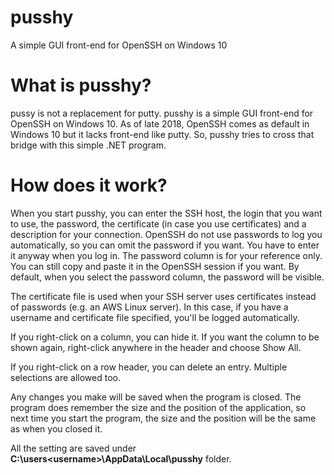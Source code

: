 # pusshy
A simple GUI front-end for OpenSSH on Windows 10

# What is pusshy?
pussy is not a replacement for putty. pusshy is a simple GUI front-end for OpenSSH on Windows 10. 
As of late 2018, OpenSSH comes as default in Windows 10 but it lacks front-end like putty. 
So, pusshy tries to cross that bridge with this simple .NET program.

# How does it work?
When you start pusshy, you can enter the SSH host, the login that you want to use, the password, the certificate (in case you use certificates) and a description for your connection. OpenSSH do not use passwords to log you automatically, so you can omit the password if you want. You have to enter it anyway when you log in. The password column is for your reference only. You can still copy and paste it in the OpenSSH session if you want. By default, when you select the password column, the password will be visible. 

The certificate file is used when your SSH server uses certificates instead of passwords (e.g. an AWS Linux server).  In this case, if you have a username and certificate file specified, you'll be logged automatically. 

If you right-click on a column, you can hide it. If you want the column to be shown again, right-click anywhere in the header and choose Show All. 

If you right-click on a row header, you can delete an entry. Multiple selections are allowed too.

Any changes you make will be saved when the program is closed. 
The program does remember the size and the position of the application, so next time you start the program, the size and the position will be the same as when you closed it. 

All the setting are saved under **C:\users\<username>\AppData\Local\pusshy** folder. 
